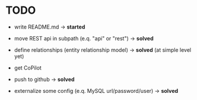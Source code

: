 # TODO

* write README.md
-> **started**

* move REST api in subpath (e.q. "api" or "rest")
-> **solved**

* define relationships (entity relationship model)
-> **solved** (at simple level yet)

* get CoPilot

* push to github
-> **solved**

* externalize some config (e.q. MySQL url/password/user)
-> **solved**
